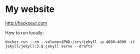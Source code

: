 My website
==========

http://hackoeur.com

How to run locally:

```
docker run --rm --volume=$PWD:/srv/jekyll -p 4000:4000 -it jekyll/jekyll:3.8 jekyll serve --drafts
```

